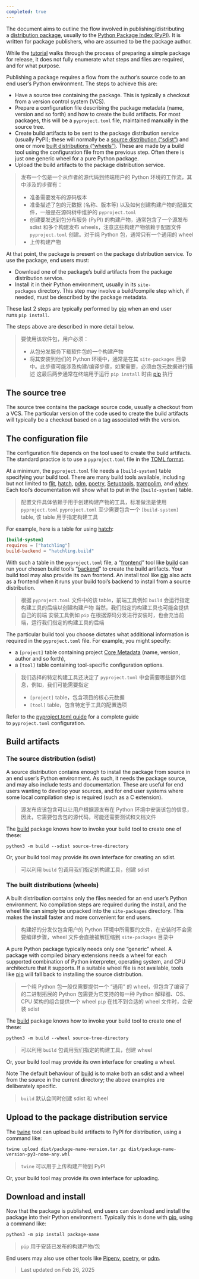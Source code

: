 ```yaml
---
completed: true
---
```

The document aims to outline the flow involved in publishing/distributing a [distribution package](https://packaging.python.org/en/latest/glossary/#term-Distribution-Package), usually to the [Python Package Index (PyPI)](https://pypi.org/). It is written for package publishers, who are assumed to be the package author.

While the [tutorial](https://packaging.python.org/en/latest/tutorials/packaging-projects/) walks through the process of preparing a simple package for release, it does not fully enumerate what steps and files are required, and for what purpose.

Publishing a package requires a flow from the author’s source code to an end user’s Python environment. The steps to achieve this are:

- Have a source tree containing the package. This is typically a checkout from a version control system (VCS).
- Prepare a configuration file describing the package metadata (name, version and so forth) and how to create the build artifacts. For most packages, this will be a `pyproject.toml` file, maintained manually in the source tree.
- Create build artifacts to be sent to the package distribution service (usually PyPI); these will normally be a [source distribution (“sdist”)](https://packaging.python.org/en/latest/glossary/#term-Source-Distribution-or-sdist) and one or more [built distributions (“wheels”)](https://packaging.python.org/en/latest/glossary/#term-Built-Distribution). These are made by a build tool using the configuration file from the previous step. Often there is just one generic wheel for a pure Python package.
- Upload the build artifacts to the package distribution service.

>  发布一个包是一个从作者的源代码到终端用户的 Python 环境的工作流，其中涉及的步骤有：
>  - 准备需要发布的源码版本
>  - 准备描述了包的元数据 (名称、版本等) 以及如何创建构建产物的配置文件，一般是在源码树中维护的 `pyproject.toml`
>  - 创建要发送到包分布服务 (PyPI) 的构建产物，通常包含了一个源发布 sdist 和多个构建发布 wheels，注意这些构建产物依赖于配置文件 `pyproject.toml` 创建。对于纯 Python 包，通常只有一个通用的 wheel
>  - 上传构建产物

At that point, the package is present on the package distribution service. To use the package, end users must:

- Download one of the package’s build artifacts from the package distribution service.
- Install it in their Python environment, usually in its `site-packages` directory. This step may involve a build/compile step which, if needed, must be described by the package metadata.

These last 2 steps are typically performed by [pip](https://packaging.python.org/en/latest/key_projects/#pip) when an end user runs `pip install`.

The steps above are described in more detail below.

>  要使用该软件包，用户必须：
> - 从包分发服务下载软件包的一个构建产物
> - 将其安装到他们的 Python 环境中，通常是在其 `site-packages` 目录中。此步骤可能涉及构建/编译步骤，如果需要，必须由包元数据进行描述
>  这最后两步通常在终端用于运行 `pip install` 时由 [pip](https://packaging.python.org/en/latest/key_projects/#pip) 执行

## The source tree
The source tree contains the package source code, usually a checkout from a VCS. The particular version of the code used to create the build artifacts will typically be a checkout based on a tag associated with the version.

## The configuration file
The configuration file depends on the tool used to create the build artifacts. The standard practice is to use a `pyproject.toml` file in the [TOML format](https://github.com/toml-lang/toml).

At a minimum, the `pyproject.toml` file needs a `[build-system]` table specifying your build tool. There are many build tools available, including but not limited to [flit](https://packaging.python.org/en/latest/key_projects/#flit), [hatch](https://packaging.python.org/en/latest/key_projects/#hatch), [pdm](https://packaging.python.org/en/latest/key_projects/#pdm), [poetry](https://packaging.python.org/en/latest/key_projects/#poetry), [Setuptools](https://packaging.python.org/en/latest/key_projects/#setuptools), [trampolim](https://pypi.org/project/trampolim/), and [whey](https://pypi.org/project/whey/). Each tool’s documentation will show what to put in the `[build-system]` table.

>  配置文件具体依赖于用于创建构建产物的工具，标准做法是使用 `pyproject.toml`
>  `pyproject.toml` 至少需要包含一个 `[build-system]` table, 该 table 用于指定构建工具

For example, here is a table for using [hatch](https://packaging.python.org/en/latest/key_projects/#hatch):

```toml
[build-system]
requires = ["hatchling"]
build-backend = "hatchling.build"
```

With such a table in the `pyproject.toml` file, a “[frontend](https://packaging.python.org/en/latest/glossary/#term-Build-Frontend)” tool like [build](https://packaging.python.org/en/latest/key_projects/#build) can run your chosen build tool’s “[backend](https://packaging.python.org/en/latest/glossary/#term-Build-Backend)” to create the build artifacts. Your build tool may also provide its own frontend. An install tool like [pip](https://packaging.python.org/en/latest/key_projects/#pip) also acts as a frontend when it runs your build tool’s backend to install from a source distribution.
>  根据 `pyproject.toml` 文件中的该 table，前端工具例如 `build` 会运行指定构建工具的后端以创建构建产物
>  当然，我们指定的构建工具也可能会提供自己的前端
>  安装工具例如 `pip` 在根据源码分发进行安装时，也会充当前端，运行我们指定的构建工具的后端

The particular build tool you choose dictates what additional information is required in the `pyproject.toml` file. For example, you might specify:

- a `[project]` table containing project [Core Metadata](https://packaging.python.org/en/latest/specifications/core-metadata/) (name, version, author and so forth),
- a `[tool]` table containing tool-specific configuration options.

>  我们选择的特定构建工具还决定了 `pyproject.toml` 中会需要哪些额外信息，例如，我们可能需要指定
>  - `[project]` table，包含项目的核心元数据
>  - `[tool]` table，包含特定于工具的配置选项

Refer to the [pyproject.toml guide](https://packaging.python.org/en/latest/guides/writing-pyproject-toml/#writing-pyproject-toml) for a complete guide to `pyproject.toml` configuration.

## Build artifacts
### The source distribution (sdist)
A source distribution contains enough to install the package from source in an end user’s Python environment. As such, it needs the package source, and may also include tests and documentation. These are useful for end users wanting to develop your sources, and for end user systems where some local compilation step is required (such as a C extension).
>  源发布应该包含可以让用户根据源发布在 Python 环境中安装该包的信息，因此，它需要包含包的源代码，可能还需要测试和文档文件

The [build](https://packaging.python.org/en/latest/key_projects/#build) package knows how to invoke your build tool to create one of these:

```
python3 -m build --sdist source-tree-directory
```

Or, your build tool may provide its own interface for creating an sdist.

>  可以利用 `build` 包调用我们指定的构建工具，创建 sdist

### The built distributions (wheels)
A built distribution contains only the files needed for an end user’s Python environment. No compilation steps are required during the install, and the wheel file can simply be unpacked into the `site-packages` directory. This makes the install faster and more convenient for end users.
>  构建好的分发仅包含用户的 Python 环境中所需要的文件，在安装时不会需要编译步骤，wheel 文件会直接被解压缩到 `site-packages` 目录中

A pure Python package typically needs only one “generic” wheel. A package with compiled binary extensions needs a wheel for each supported combination of Python interpreter, operating system, and CPU architecture that it supports. If a suitable wheel file is not available, tools like [pip](https://packaging.python.org/en/latest/key_projects/#pip) will fall back to installing the source distribution.
>  一个纯 Python 包一般仅需要提供一个 “通用” 的 wheel，但包含了编译了的二进制拓展的 Python 包需要为它支持的每一种 Python 解释器、OS、CPU 架构的组合提供一个 wheel
>  `pip` 在找不到合适的 wheel 文件时，会安装 sdist

The [build](https://packaging.python.org/en/latest/key_projects/#build) package knows how to invoke your build tool to create one of these:

```
python3 -m build --wheel source-tree-directory
```

>  可以利用 `build` 包调用我们指定的构建工具，创建 wheel

Or, your build tool may provide its own interface for creating a wheel.

Note
The default behaviour of [build](https://packaging.python.org/en/latest/key_projects/#build) is to make both an sdist and a wheel from the source in the current directory; the above examples are deliberately specific.

>  `build` 默认会同时创建 sdist 和 wheel 

## Upload to the package distribution service
The [twine](https://packaging.python.org/en/latest/key_projects/#twine) tool can upload build artifacts to PyPI for distribution, using a command like:

```
twine upload dist/package-name-version.tar.gz dist/package-name-version-py3-none-any.whl
```

>  `twine` 可以用于上传构建产物到 PyPI

Or, your build tool may provide its own interface for uploading.

## Download and install
Now that the package is published, end users can download and install the package into their Python environment. Typically this is done with [pip](https://packaging.python.org/en/latest/key_projects/#pip), using a command like:

```
python3 -m pip install package-name
```

>  `pip` 用于安装已发布的构建产物/包

End users may also use other tools like [Pipenv](https://packaging.python.org/en/latest/key_projects/#pipenv), [poetry](https://packaging.python.org/en/latest/key_projects/#poetry), or [pdm](https://packaging.python.org/en/latest/key_projects/#pdm).

>  Last updated on Feb 26, 2025